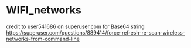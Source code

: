 # WIFI_networks



credit to user541686 on superuser.com for Base64 string 
https://superuser.com/questions/889414/force-refresh-re-scan-wireless-networks-from-command-line